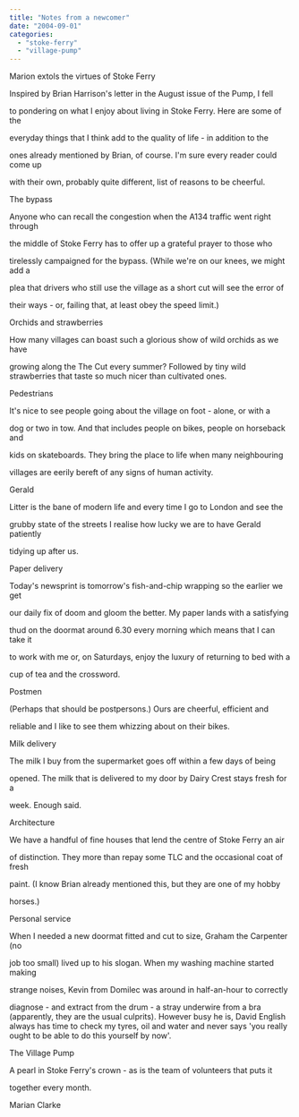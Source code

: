 ```yaml
---
title: "Notes from a newcomer"
date: "2004-09-01"
categories: 
  - "stoke-ferry"
  - "village-pump"
---
```


Marion extols the virtues of Stoke Ferry

Inspired by Brian Harrison's letter in the August issue of the Pump, I fell

to pondering on what I enjoy about living in Stoke Ferry. Here are some of the

everyday things that I think add to the quality of life - in addition to the

ones already mentioned by Brian, of course. I'm sure every reader could come up

with their own, probably quite different, list of reasons to be cheerful.

The bypass

Anyone who can recall the congestion when the A134 traffic went right through

the middle of Stoke Ferry has to offer up a grateful prayer to those who

tirelessly campaigned for the bypass. (While we're on our knees, we might add a

plea that drivers who still use the village as a short cut will see the error of

their ways - or, failing that, at least obey the speed limit.)

Orchids and strawberries

How many villages can boast such a glorious show of wild orchids as we have

growing along the The Cut every summer? Followed by tiny wild strawberries that taste so much nicer than cultivated ones.

Pedestrians

It's nice to see people going about the village on foot - alone, or with a

dog or two in tow. And that includes people on bikes, people on horseback and

kids on skateboards. They bring the place to life when many neighbouring

villages are eerily bereft of any signs of human activity.

Gerald

Litter is the bane of modern life and every time I go to London and see the

grubby state of the streets I realise how lucky we are to have Gerald patiently

tidying up after us.

Paper delivery

Today's newsprint is tomorrow's fish-and-chip wrapping so the earlier we get

our daily fix of doom and gloom the better. My paper lands with a satisfying

thud on the doormat around 6.30 every morning which means that I can take it

to work with me or, on Saturdays, enjoy the luxury of returning to bed with a

cup of tea and the crossword.

Postmen

(Perhaps that should be postpersons.) Ours are cheerful, efficient and

reliable and I like to see them whizzing about on their bikes.

Milk delivery

The milk I buy from the supermarket goes off within a few days of being

opened. The milk that is delivered to my door by Dairy Crest stays fresh for a

week. Enough said.

Architecture

We have a handful of fine houses that lend the centre of Stoke Ferry an air

of distinction. They more than repay some TLC and the occasional coat of fresh

paint. (I know Brian already mentioned this, but they are one of my hobby

horses.)

Personal service

When I needed a new doormat fitted and cut to size, Graham the Carpenter (no

job too small) lived up to his slogan. When my washing machine started making

strange noises, Kevin from Domilec was around in half-an-hour to correctly

diagnose - and extract from the drum - a stray underwire from a bra (apparently, they are the usual culprits). However busy he is, David English always has time to check my tyres, oil and water and never says 'you really ought to be able to do this yourself by now'.

The Village Pump

A pearl in Stoke Ferry's crown - as is the team of volunteers that puts it

together every month.

Marian Clarke
